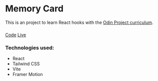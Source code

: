 # Memory Card

This is an project to learn React hooks with the [Odin Project curriculum](https://www.theodinproject.com/lessons/node-path-javascript-memory-card).

###

[Code](https://github.com/Ben-Bot-22/memory-card)
[Live](https://ben-bot-22.github.io/memory-card/)

### Technologies used:

- React
- Tailwind CSS
- Vite
- Framer Motion
